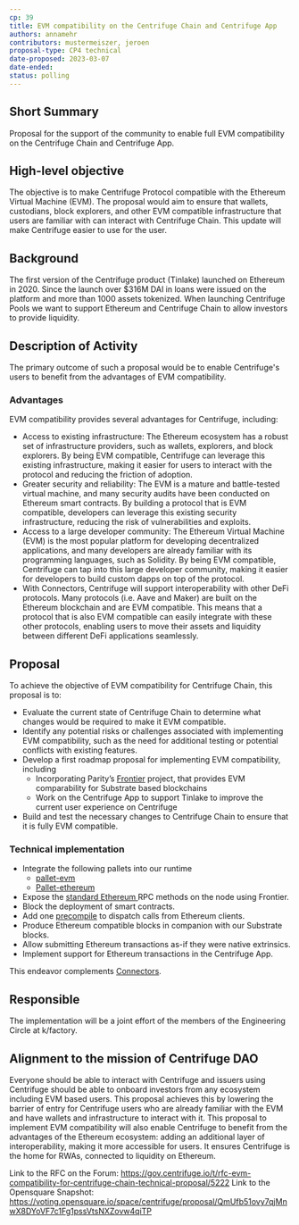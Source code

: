 ```yaml
---
cp: 39
title: EVM compatibility on the Centrifuge Chain and Centrifuge App
authors: annamehr
contributors: mustermeiszer, jeroen
proposal-type: CP4 technical
date-proposed: 2023-03-07
date-ended: 
status: polling
---
```


## Short Summary
Proposal for the support of the community to enable full EVM compatibility on the Centrifuge Chain and Centrifuge App.

## High-level objective
The objective is to make Centrifuge Protocol compatible with the Ethereum Virtual Machine (EVM). The proposal would aim to ensure that wallets, custodians, block explorers, and other EVM compatible infrastructure that users are familiar with can interact with Centrifuge Chain. This update will make Centrifuge easier to use for the user.

## Background
The first version of the Centrifuge product (Tinlake) launched on Ethereum in 2020. Since the launch over $316M DAI in loans were issued on the platform and more than 1000 assets tokenized. When launching Centrifuge Pools we want to support Ethereum and Centrifuge Chain to allow investors to provide liquidity.

## Description of Activity

The primary outcome of such a proposal would be to enable Centrifuge's users to benefit from the advantages of EVM compatibility.

### Advantages
EVM compatibility provides several advantages for Centrifuge, including:

* Access to existing infrastructure: The Ethereum ecosystem has a robust set of infrastructure providers, such as wallets, explorers, and block explorers. By being EVM compatible, Centrifuge can leverage this existing infrastructure, making it easier for users to interact with the protocol and reducing the friction of adoption.
* Greater security and reliability: The EVM is a mature and battle-tested virtual machine, and many security audits have been conducted on Ethereum smart contracts. By building a protocol that is EVM compatible, developers can leverage this existing security infrastructure, reducing the risk of vulnerabilities and exploits.
* Access to a large developer community: The Ethereum Virtual Machine (EVM) is the most popular platform for developing decentralized applications, and many developers are already familiar with its programming languages, such as Solidity. By being EVM compatible, Centrifuge can tap into this large developer community, making it easier for developers to build custom dapps on top of the protocol.
* With Connectors, Centrifuge will support interoperability with other DeFi protocols. Many protocols (i.e. Aave and Maker) are built on the Ethereum blockchain and are EVM compatible. This means that a protocol that is also EVM compatible can easily integrate with these other protocols, enabling users to move their assets and liquidity between different DeFi applications seamlessly.

## Proposal
To achieve the objective of EVM compatibility for Centrifuge Chain, this proposal is to:

* Evaluate the current state of Centrifuge Chain to determine what changes would be required to make it EVM compatible.
* Identify any potential risks or challenges associated with implementing EVM compatibility, such as the need for additional testing or potential conflicts with existing features.
* Develop a first roadmap proposal for implementing EVM compatibility, including
  * Incorporating Parity’s [Frontier](https://github.com/paritytech/frontier) project, that provides EVM comparability for Substrate based blockchains
  * Work on the Centrifuge App to support Tinlake to improve the current user experience on Centrifuge
* Build and test the necessary changes to Centrifuge Chain to ensure that it is fully EVM compatible.

### Technical implementation

* Integrate the following pallets into our runtime
  * [pallet-evm](https://github.com/paritytech/frontier/tree/polkadot-v0.9.37/frame/evm)
  * [Pallet-ethereum](https://github.com/paritytech/frontier/tree/polkadot-v0.9.37/frame/ethereum)
* Expose the [standard Ethereum ](https://ethereum.github.io/execution-apis/api-documentation/)RPC methods on the node using Frontier.
* Block the deployment of smart contracts.
* Add one [precompile](https://github.com/paritytech/frontier/tree/polkadot-v0.9.37/frame/evm/precompile/dispatch) to dispatch calls from Ethereum clients.
* Produce Ethereum compatible blocks in companion with our Substrate blocks.
* Allow submitting Ethereum transactions as-if they were native extrinsics.
* Implement support for Ethereum transactions in the Centrifuge App.

This endeavor complements [Connectors](https://gov.centrifuge.io/t/rfc-proposal-to-build-centrifuge-connectors-a-cross-chain-solution-to-connect-centrifuge-chain-with-other-protocols/4616).

## Responsible
The implementation will be a joint effort of the members of the Engineering Circle at k/factory.

## Alignment to the mission of Centrifuge DAO
Everyone should be able to interact with Centrifuge and issuers using Centrifuge should be able to onboard investors from any ecosystem including EVM based users. This proposal achieves this by lowering the barrier of entry for Centrifuge users who are already familiar with the EVM and have wallets and infrastructure to interact with it. This proposal to implement EVM compatibility will also enable Centrifuge to benefit from the advantages of the Ethereum ecosystem: adding an additional layer of interoperability, making it more accessible for users. It ensures Centrifuge is the home for RWAs, connected to liquidity on Ethereum.

Link to the RFC on the Forum: https://gov.centrifuge.io/t/rfc-evm-compatibility-for-centrifuge-chain-technical-proposal/5222
Link to the Opensquare Snapshot: https://voting.opensquare.io/space/centrifuge/proposal/QmUfb51ovy7qjMnwX8DYoVF7c1Fg1pssVtsNXZovw4qiTP